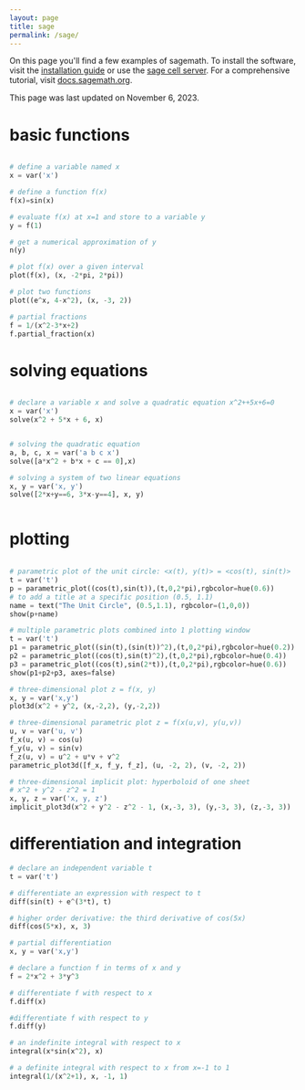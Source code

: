 ```yaml
---
layout: page
title: sage
permalink: /sage/
---
```


On this page you'll find a few examples of sagemath. To install the software, visit the <a href="https://doc.sagemath.org/html/en/installation/index.html" target="_blank"> installation guide</a> or use the <a href="https://sagecell.sagemath.org/" target="_blank">sage cell server</a>. For a comprehensive tutorial, visit <a href="https://doc.sagemath.org/html/en/tutorial/" target="_blank"> docs.sagemath.org</a>. 

This page was last updated on November 6, 2023.

# basic functions

```python

# define a variable named x
x = var('x')

# define a function f(x)
f(x)=sin(x)

# evaluate f(x) at x=1 and store to a variable y
y = f(1)

# get a numerical approximation of y
n(y)

# plot f(x) over a given interval
plot(f(x), (x, -2*pi, 2*pi))

# plot two functions
plot((e^x, 4-x^2), (x, -3, 2))

# partial fractions
f = 1/(x^2-3*x+2)
f.partial_fraction(x)

``` 


# solving equations

```python

# declare a variable x and solve a quadratic equation x^2++5x+6=0
x = var('x')
solve(x^2 + 5*x + 6, x)


# solving the quadratic equation
a, b, c, x = var('a b c x')
solve([a*x^2 + b*x + c == 0],x)

# solving a system of two linear equations
x, y = var('x, y')
solve([2*x+y==6, 3*x-y==4], x, y)



``` 


# plotting

```python

# parametric plot of the unit circle: <x(t), y(t)> = <cos(t), sin(t)>
t = var('t')
p = parametric_plot((cos(t),sin(t)),(t,0,2*pi),rgbcolor=hue(0.6))
# to add a title at a specific position (0.5, 1.1)
name = text("The Unit Circle", (0.5,1.1), rgbcolor=(1,0,0))
show(p+name)

# multiple parametric plots combined into 1 plotting window
t = var('t')
p1 = parametric_plot((sin(t),(sin(t))^2),(t,0,2*pi),rgbcolor=hue(0.2))
p2 = parametric_plot((cos(t),sin(t)^2),(t,0,2*pi),rgbcolor=hue(0.4))
p3 = parametric_plot((cos(t),sin(2*t)),(t,0,2*pi),rgbcolor=hue(0.6))
show(p1+p2+p3, axes=false)

# three-dimensional plot z = f(x, y)
x, y = var('x,y')
plot3d(x^2 + y^2, (x,-2,2), (y,-2,2))

# three-dimensional parametric plot z = f(x(u,v), y(u,v))
u, v = var('u, v')
f_x(u, v) = cos(u)
f_y(u, v) = sin(v)
f_z(u, v) = u^2 + u*v + v^2
parametric_plot3d([f_x, f_y, f_z], (u, -2, 2), (v, -2, 2))

# three-dimensional implicit plot: hyperboloid of one sheet
# x^2 + y^2 - z^2 = 1
x, y, z = var('x, y, z')
implicit_plot3d(x^2 + y^2 - z^2 - 1, (x,-3, 3), (y,-3, 3), (z,-3, 3))

```

# differentiation and integration

```python
# declare an independent variable t
t = var('t')

# differentiate an expression with respect to t
diff(sin(t) + e^(3*t), t)

# higher order derivative: the third derivative of cos(5x)
diff(cos(5*x), x, 3)

# partial differentiation
x, y = var('x,y')

# declare a function f in terms of x and y
f = 2*x^2 + 3*y^3

# differentiate f with respect to x
f.diff(x)

#differentiate f with respect to y
f.diff(y)

# an indefinite integral with respect to x
integral(x*sin(x^2), x)

# a definite integral with respect to x from x=-1 to 1
integral(1/(x^2+1), x, -1, 1)

```
